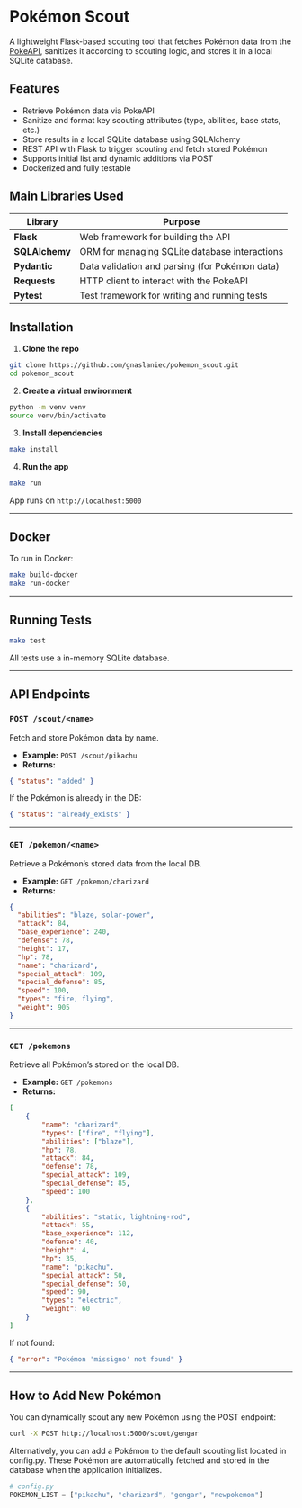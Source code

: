 # Pokémon Scout

A lightweight Flask-based scouting tool that fetches Pokémon data from the [PokeAPI](https://pokeapi.co/), sanitizes it according to scouting logic, and stores it in a local SQLite database.

## Features

- Retrieve Pokémon data via PokeAPI
- Sanitize and format key scouting attributes (type, abilities, base stats, etc.)
- Store results in a local SQLite database using SQLAlchemy
- REST API with Flask to trigger scouting and fetch stored Pokémon
- Supports initial list and dynamic additions via POST
- Dockerized and fully testable

## Main Libraries Used

| Library        | Purpose                                        |
| -------------- | ---------------------------------------------- |
| **Flask**      | Web framework for building the API             |
| **SQLAlchemy** | ORM for managing SQLite database interactions  |
| **Pydantic**   | Data validation and parsing (for Pokémon data) |
| **Requests**   | HTTP client to interact with the PokeAPI       |
| **Pytest**     | Test framework for writing and running tests   |


## Installation

1. **Clone the repo**

```bash
git clone https://github.com/gnaslaniec/pokemon_scout.git
cd pokemon_scout
```

2. **Create a virtual environment**

```bash
python -m venv venv
source venv/bin/activate
```

3. **Install dependencies**

```bash
make install
```

4. **Run the app**

```bash
make run
```

App runs on `http://localhost:5000`

---

## Docker

To run in Docker:

```bash
make build-docker
make run-docker
```

---

## Running Tests

```bash
make test
```

All tests use a in-memory SQLite database.

---

## API Endpoints

### `POST /scout/<name>`

Fetch and store Pokémon data by name.

- **Example:** `POST /scout/pikachu`
- **Returns:**
```json
{ "status": "added" }
```

If the Pokémon is already in the DB:
```json
{ "status": "already_exists" }
```

---

### `GET /pokemon/<name>`

Retrieve a Pokémon’s stored data from the local DB.

- **Example:** `GET /pokemon/charizard`
- **Returns:**
```json
{
  "abilities": "blaze, solar-power",
  "attack": 84,
  "base_experience": 240,
  "defense": 78,
  "height": 17,
  "hp": 78,
  "name": "charizard",
  "special_attack": 109,
  "special_defense": 85,
  "speed": 100,
  "types": "fire, flying",
  "weight": 905
}
```

---

### `GET /pokemons`

Retrieve all Pokémon’s stored on the local DB.

- **Example:** `GET /pokemons`
- **Returns:**
```json
[
    {
        "name": "charizard",
        "types": ["fire", "flying"],
        "abilities": ["blaze"],
        "hp": 78,
        "attack": 84,
        "defense": 78,
        "special_attack": 109,
        "special_defense": 85,
        "speed": 100
    },
    {
        "abilities": "static, lightning-rod",
        "attack": 55,
        "base_experience": 112,
        "defense": 40,
        "height": 4,
        "hp": 35,
        "name": "pikachu",
        "special_attack": 50,
        "special_defense": 50,
        "speed": 90,
        "types": "electric",
        "weight": 60
    }
]
```

If not found:
```json
{ "error": "Pokémon 'missigno' not found" }
```

---

## How to Add New Pokémon

You can dynamically scout any new Pokémon using the POST endpoint:

```bash
curl -X POST http://localhost:5000/scout/gengar
```

Alternatively, you can add a Pokémon to the default scouting list located in config.py. These Pokémon are automatically fetched and stored in the database when the application initializes.

```python
# config.py
POKEMON_LIST = ["pikachu", "charizard", "gengar", "newpokemon"]
```
